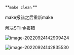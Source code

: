 **`make clean` **

make报错之后重新make

解决STlink报错 

![image-20220924142909424](https://blog-pic-1313935212.cos.ap-guangzhou.myqcloud.com/imgs/202209241429466.png)

![image-20220924142835530](https://blog-pic-1313935212.cos.ap-guangzhou.myqcloud.com/imgs/202209241428617.png)